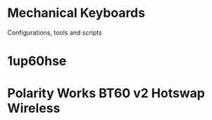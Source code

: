 # Mechanical Keyboards

Configurations, tools and scripts

# 1up60hse

# Polarity Works BT60 v2 Hotswap Wireless
